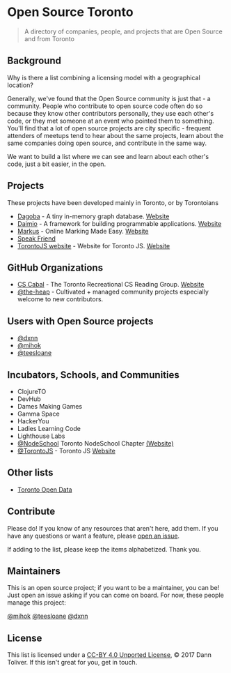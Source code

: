 # Open Source Toronto

> A directory of companies, people, and projects that are Open Source and from Toronto

## Background

Why is there a list combining a licensing model with a geographical location?

Generally, we've found that the Open Source community is just that - a community. People who contribute to open source code often do so because they know other contributors personally, they use each other's code, or they met someone at an event who pointed them to something. You'll find that a lot of open source projects are city specific - frequent attenders of meetups tend to hear about the same projects, learn about the same companies doing open source, and contribute in the same way.

We want to build a list where we can see and learn about each other's code, just a bit easier, in the open.

## Projects

These projects have been developed mainly in Toronto, or by Torontoians

- [Dagoba](https://github.com/dxnn/dagoba) - A tiny in-memory graph database. [Website](http://aosabook.org/en/500L/dagoba-an-in-memory-graph-database.html)
- [Daimio](https://github.com/dxnn/daimio) - A framework for building programmable applications. [Website](http://daimio.org)
- [Markus](http://github.com/MarkUsProject/Markus) - Online Marking Made Easy. [Website](http://markusproject.org)
- [Speak Friend](https://github.com/speakfriend/speakfriend)
- [TorontoJS website](https://github.com/torontojs/torontojs.com) - Website for Toronto JS. [Website](http://torontojs.com)


## GitHub Organizations

- [CS Cabal](https://github.com/CompSciCabal) - The Toronto Recreational CS Reading Group. [Website](http://cscabal.com)
- [@the-heap](https://github.com/the-heap/) - Cultivated + managed community projects especially welcome to new contributors.


## Users with Open Source projects

- [@dxnn](https://github.com/dxnn)
- [@mihok](https://github.com/mihok)
- [@teesloane](https://github.com/teesloane)


## Incubators, Schools, and Communities

- ClojureTO
- DevHub
- Dames Making Games
- Gamma Space
- HackerYou
- Ladies Learning Code
- Lighthouse Labs
- [@NodeSchool](https://github.com/nodeschool/toronto) Toronto NodeSchool Chapter [(Website)](https://nodeschool.io/toronto/)
- [@TorontoJS](https://github.com/torontojs) - Toronto JS [Website](https://torontojs.com/)


## Other lists

- [Toronto Open Data](http://www1.toronto.ca/wps/portal/contentonly?vgnextoid=1a66e03bb8d1e310VgnVCM10000071d60f89RCRD)


## Contribute

Please do! If you know of any resources that aren't here, add them. If you have any questions or want a feature, please [open an issue](https://github.com/opensourcecities/toronto/issues/new).

If adding to the list, please keep the items alphabetized. Thank you.


## Maintainers

This is an open source project; if you want to be a maintainer, you can be! Just open an issue asking if you can come on board. For now, these people manage this project:

[@mihok](https://github.com/mihok)
[@teesloane](https://github.com/teesloane)
[@dxnn](https://github.com/dxnn)


## License

This list is licensed under a [CC-BY 4.0 Unported License](https://creativecommons.org/licenses/by/4.0/), © 2017 Dann Toliver. If this isn't great for you, get in touch.
